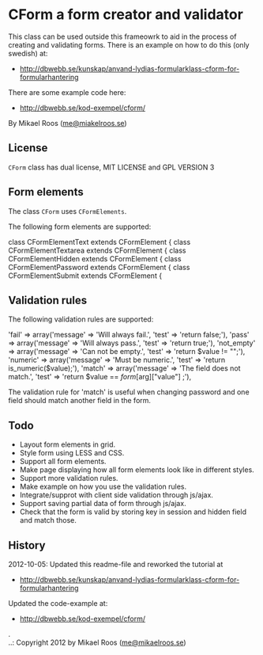 CForm a form creator and validator
==================================

This class can be used outside this frameowrk to aid in the process of creating and validating
forms. There is an example on how to do this (only swedish) at:

* http://dbwebb.se/kunskap/anvand-lydias-formularklass-cform-for-formularhantering

There are some example code here: 
* http://dbwebb.se/kod-exempel/cform/


By Mikael Roos (me@miakelroos.se)


License
----------------------------------

`CForm` class has dual license, MIT LICENSE and GPL VERSION 3


Form elements
----------------------------------

The class `CForm` uses `CFormElements`.

The following form elements are supported:

class CFormElementText extends CFormElement {
class CFormElementTextarea extends CFormElement {
class CFormElementHidden extends CFormElement {
class CFormElementPassword extends CFormElement {
class CFormElementSubmit extends CFormElement {


Validation rules
----------------------------------

The following validation rules are supported:

  'fail' => array('message' => 'Will always fail.', 'test' => 'return false;'),
  'pass' => array('message' => 'Will always pass.', 'test' => 'return true;'),
  'not_empty' => array('message' => 'Can not be empty.', 'test' => 'return $value != "";'),
  'numeric' => array('message' => 'Must be numeric.', 'test' => 'return is_numeric($value);'),
  'match' => array('message' => 'The field does not match.', 'test' => 'return $value == $form[$arg]["value"] ;'),
  
The validation rule for 'match' is useful when changing password and one field should match another field in the form.


Todo
----------------------------------

* Layout form elements in grid.
* Style form using LESS and CSS.
* Support all form elements.
* Make page displaying how all form elements look like in different styles.
* Support more validation rules.
* Make example on how you use the validation rules.
* Integrate/supprot with client side validation through js/ajax.
* Support saving partial data of form through js/ajax.
* Check that the form is valid by storing key in session and hidden field and match those.


History
----------------------------------

2012-10-05: 
Updated this readme-file and reworked the tutorial at 
* http://dbwebb.se/kunskap/anvand-lydias-formularklass-cform-for-formularhantering

Updated the code-example at:
* http://dbwebb.se/kod-exempel/cform/


 .   
..:  Copyright 2012 by Mikael Roos (me@mikaelroos.se)

